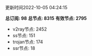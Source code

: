 更新时间2022-10-05 04:24:15

**总订阅: 98**
**总节点: 8315**
**有效节点: 2795**
- v2ray节点: 2452
- ss节点: 151
- trojan节点: 174
- ssr节点: 18
